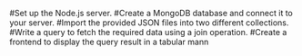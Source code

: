 #Set up the Node.js server.
#Create a MongoDB database and connect it to your server.
#Import the provided JSON files into two different collections.
#Write a query to fetch the required data using a join operation.
#Create a frontend to display the query result in a tabular mann